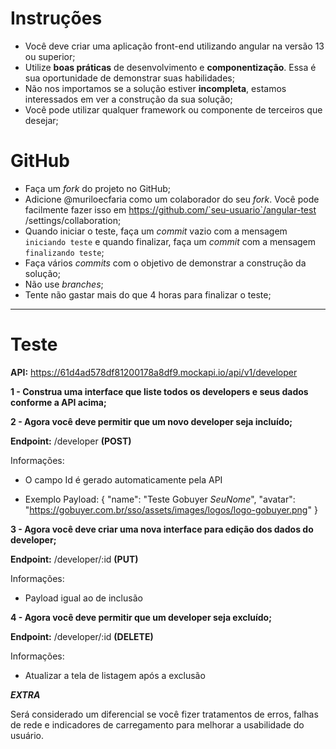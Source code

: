 # Instruções

- Você deve criar uma aplicação front-end utilizando angular na versão 13 ou superior;
- Utilize **boas práticas** de desenvolvimento e **componentização**. Essa é sua oportunidade de demonstrar suas habilidades;
- Não nos importamos se a solução estiver **incompleta**, estamos interessados em ver a construção da sua solução;
- Você pode utilizar qualquer framework ou componente de terceiros que desejar;

# GitHub

- Faça um *fork* do projeto no GitHub;
- Adicione @muriloecfaria como um colaborador do seu *fork*. Você pode facilmente fazer isso em https://github.com/`seu-usuario`/angular-test
/settings/collaboration;
- Quando iniciar o teste, faça um *commit* vazio com a mensagem `iniciando teste` e quando finalizar, faça um *commit* com a mensagem `finalizando teste`;
- Faça vários *commits* com o objetivo de demonstrar a construção da solução;
- Não use *branches*;
- Tente não gastar mais do que 4 horas para finalizar o teste;

-------------------------------------------------------------

# Teste

**API:** https://61d4ad578df81200178a8df9.mockapi.io/api/v1/developer


**1 - Construa uma interface que liste todos os developers e seus dados conforme a API acima;**

    
**2 - Agora você deve permitir que um novo developer seja incluído;**

**Endpoint:** /developer **(POST)**

Informações:

- O campo Id é gerado automaticamente pela API

- Exemplo Payload:
{
  "name": "Teste Gobuyer *SeuNome*",
  "avatar": "https://gobuyer.com.br/sso/assets/images/logos/logo-gobuyer.png"
}

**3 - Agora você deve criar uma nova interface para edição dos dados do developer;**

**Endpoint:** /developer/:id **(PUT)**

Informações:

- Payload igual ao de inclusão
    
**4 - Agora você deve permitir que um developer seja excluído;**

**Endpoint:** /developer/:id **(DELETE)**

Informações:

- Atualizar a tela de listagem após a exclusão



***EXTRA***

Será considerado um diferencial se você fizer tratamentos de erros, falhas de rede e indicadores de carregamento para melhorar a usabilidade do usuário.
